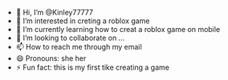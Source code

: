 - 👋 Hi, I’m @Kinley77777
- 👀 I’m interested in creting a roblox game
- 🌱 I’m currently learning how to creat a roblox game on mobile
- 💞️ I’m looking to collaborate on ...
- 📫 How to reach me through my email
- 😄 Pronouns: she her
- ⚡ Fun fact:  this is my first tike creating a game

<!---
Kinley77777/Kinley77777 is a ✨ special ✨ repository because its `README.md` (this file) appears on your GitHub profile.
You can click the Preview link to take a look at your changes.
--->
